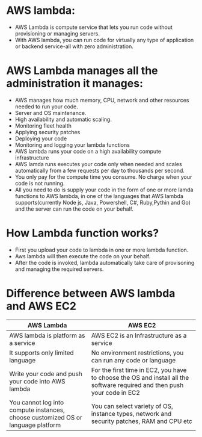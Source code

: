 # AWS lambda:
 * AWS Lambda is compute service that lets you run code without provisioning or managing servers.
 * With AWS lambda, you can run code for virtually any type of application or backend service-all with zero administration.

# AWS Lambda manages all the administration it manages:

*  AWS manages how much memory, CPU, network and other resources needed to run your code.
*  Server and OS maintenance.
*  High availability and automatic scaling.
*  Monitoring fleet health
*  Applying security patches
*  Deploying your code
*  Monitoring and logging your lambda functions
*  AWS lambda runs your code on a high availability compute infrastructure
*  AWS lamda runs executes your code only when needed and scales automatically from a few requests per day to thousands per second.
*  You only pay for the compute time you consume. No charge when your code is not running.
*  All you need to do is supply your code in the form of one or more lamda functions to AWS lambda, in one of the languages that AWS lambda supports(currently Node js, Java, Powershell, C#, Ruby,Pythin and Go) and the server can run the code on your behalf.

# How Lambda function works?

* First you upload your code to lambda in one or more lambda function.
* Aws lambda will then execute the code on your behalf.
* After the code is invoked, lambda automatically take care of provisoning and managing the required servers.

# Difference between AWS lambda and AWS EC2
  
| AWS Lambda | AWS EC2 |
| --- | --- |
| AWS lambda is platform as a service | AWS EC2 is an Infrastructure as a service |
| It supports only limited language | No environment restrictions, you can run any code or language |
| Write your code and push your code into AWS lambda | For the first time in EC2, you have to choose the OS and install all the software  required and then push your code in EC2|
| You cannot log into compute instances, choose customized OS or language platform | You can select variety of OS, instance types, network and security patches, RAM and CPU etc |

